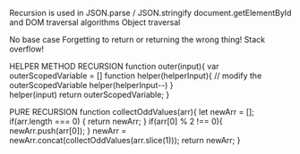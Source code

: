 Recursion is used in
JSON.parse / JSON.stringify
document.getElementById and DOM traversal algorithms
Object traversal

No base case
Forgetting to return or returning the wrong thing!
Stack overflow! 

HELPER METHOD RECURSION
function outer(input){
    var outerScopedVariable = []
    function helper(helperInput){
        // modify the outerScopedVariable
        helper(helperInput--)
    }  
    helper(input)
    return outerScopedVariable;
}

PURE RECURSION
function collectOddValues(arr){
    let newArr = [];
    if(arr.length === 0) {
        return newArr;
    } 
    if(arr[0] % 2 !== 0){
        newArr.push(arr[0]);
    } 
    newArr = newArr.concat(collectOddValues(arr.slice(1)));
    return newArr;
}